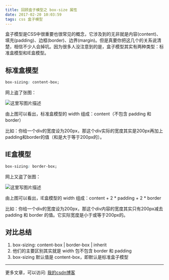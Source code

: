 ```yaml
---
title: 回顾盒子模型之 box-size 属性
date: 2017-02-20 10:03:59
tags: css 盒子模型
---
```


盒子模型是CSS中很重要也很常见的概念，它涉及到的无非就是内容(content)、填充(padding)、边框(border)、边界(margin)。但是真要你把这几个的关系说清楚，相信不少人会掉坑。因为很多人没注意到的是，盒子模型其实有两种类型：标准盒模型和IE盒模型。

<!--more-->

## 标准盒模型

``` css
box-sizing: content-box;
```

网上盗了张图：

![这里写图片描述](http://img.blog.csdn.net/20170312191531615?watermark/2/text/aHR0cDovL2Jsb2cuY3Nkbi5uZXQvdTAxNDMyNjM4MQ==/font/5a6L5L2T/fontsize/400/fill/I0JBQkFCMA==/dissolve/70/gravity/SouthEast)

由上图可以看出，标准盒模型的 width 组成：content（不包含 padding 和 border）

比如：你给一个div的宽度设为200px，那这个div实际的宽度其实是200px再加上padding和border的值（和是大于等于200px的）。

## IE盒模型

``` css
box-sizing: border-box;
```

网上又盗了张图：

![这里写图片描述](http://img.blog.csdn.net/20170312191552052?watermark/2/text/aHR0cDovL2Jsb2cuY3Nkbi5uZXQvdTAxNDMyNjM4MQ==/font/5a6L5L2T/fontsize/400/fill/I0JBQkFCMA==/dissolve/70/gravity/SouthEast)

由上图可以看出，IE盒模型的 width 组成：content + 2 \* padding + 2 \* border

比如：你给一个div的宽度设为200px，那这个div内容的宽度其实只有200px减去 padding 和 border 的值。它实际宽度是小于或等于200px的。

## 对比总结
1. box-sizing: content-box | border-box | inherit
2. 他们的主要区别其实就是 width 包不包含 border 和 padding
3. box-sizing 默认值是 content-box，即默认是标准盒子模型

***

更多文章，可以访问: [我的csdn博客](http://blog.csdn.net/u014326381/article)
